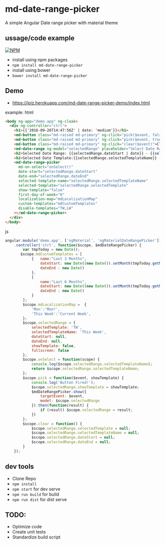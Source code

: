 # md-date-range-picker

A simple Angular Date range picker with material theme

## ussage/code example 

[![NPM](https://nodei.co/npm/md-date-range-picker.png)](https://npmjs.org/package/md-date-range-picker)

- install using npm packages
- `npm install md-date-range-picker`
- install using bower
- `bower install md-date-range-picker`

## Demo

- https://ipiz.herokuapp.com/md-date-range-picker-demo/index.html

example:
html
```html
<body ng-app="demo.app" ng-cloak>
  <div ng-controller="ctrl">
    <h1>{{'2016-09-26T14:47:56Z' | date: 'medium'}}</h1>
    <md-button class="md-raised md-primary" ng-click="pick($event, false)">Pick A Date Range</md-button>
    <md-button class="md-raised md-primary" ng-click="pick($event, true)">Pick A Date Range With Template</md-button>
    <md-button class="md-raised md-primary" ng-click="clear($event)">Clear Range</md-button>
    <md-date-range ng-model="selectedRange" placeholder="Select Date Range"></md-date-range>
    <h2>Selected Date Range: {{selectedRange.dateStart | date}} - {{selectedRange.dateEnd | date}}</h2>
    <h2>Selected Date Template:{{selectedRange.selectedTemplateName}} - {{selectedRange.selectedTemplate}}</h2>
    <md-date-range-picker
      md-on-select="onSelect()"
      date-start="selectedRange.dateStart"
      date-end="selectedRange.dateEnd"
      selected-template-name="selectedRange.selectedTemplateName"
      selected-template="selectedRange.selectedTemplate"
      show-template="false"
      first-day-of-week="0"
      localization-map="mdLocalizationMap"
      custom-templates="mdCustomTemplates"
      disable-templates="TW,LW"
    ></md-date-range-picker>
  </div>
</body>
```
js
```javascript
angular.module('demo.app', ['ngMaterial', 'ngMaterialDateRangePicker'])
    .controller('ctrl', function($scope, $mdDateRangePicker) {
        var tmpToday = new Date();
       $scope.mdCustomTemplates = [
            {   name:"Last 3 Months",
                dateStart: new Date((new Date()).setMonth(tmpToday.getMonth() - 3)),
                dateEnd : new Date()
            },
            {
                name:"Last 6 Months",
                dateStart: new Date((new Date()).setMonth(tmpToday.getMonth() - 6)),
                dateEnd : new Date()
            }
        ];
        $scope.mdLocalizationMap =  {
            'Mon':'Mon*',
            'This Week':'Current Week',
        };
        $scope.selectedRange = {
            selectedTemplate: 'TW',
            selectedTemplateName: 'This Week',
            dateStart: null,
            dateEnd: null,
            showTemplate: false,
            fullscreen: false
        };
        $scope.onSelect = function(scope) {
            console.log($scope.selectedRange.selectedTemplateName);
            return $scope.selectedRange.selectedTemplateName;
        };
        $scope.pick = function($event, showTemplate) {
            console.log('Button Fired!');
            $scope.selectedRange.showTemplate = showTemplate;
            $mdDateRangePicker.show({
                targetEvent: $event,
                model: $scope.selectedRange
            }).then(function(result) {
                if (result) $scope.selectedRange = result;
            })
        };
        $scope.clear = function() {
            $scope.selectedRange.selectedTemplate = null;
            $scope.selectedRange.selectedTemplateName = null;
            $scope.selectedRange.dateStart = null;
            $scope.selectedRange.dateEnd = null;
        }
    });
```

## dev tools

- Clone Repo
- `npm install`
- `npm start` for dev serve
- `npm run build` for build
- `npm run dist` for dist serve

## TODO:
- Optimize code
- Create unit tests
- Standardize build script
